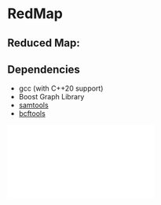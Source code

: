 # RedMap

## Reduced Map:


## Dependencies
- gcc (with C++20 support)
- Boost Graph Library
- [samtools](https://vcftools.github.io/)
- [bcftools](https://samtools.github.io/bcftools/)

![Workflow](figs/pipeline.pdf)